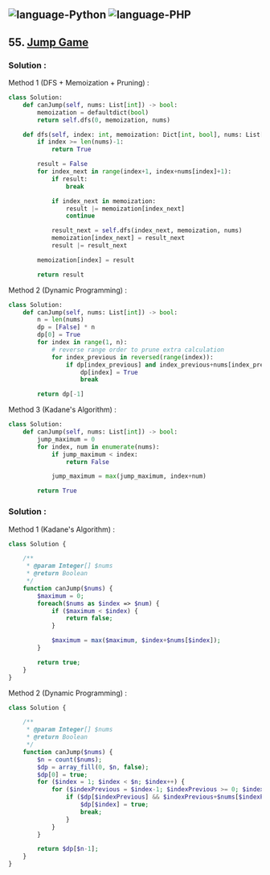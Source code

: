 ![language-Python](https://img.shields.io/badge/%20-Python-ffd43b?style=for-the-badge&logo=PYTHON)
![language-PHP](https://img.shields.io/badge/%20-PHP-acb1f9?style=for-the-badge&logo=PHP)
---

## 55. [Jump Game](https://leetcode.com/problems/jump-game)

### Solution :

Method 1 (DFS + Memoization + Pruning) :
```python
class Solution:
    def canJump(self, nums: List[int]) -> bool:
        memoization = defaultdict(bool)
        return self.dfs(0, memoization, nums)

    def dfs(self, index: int, memoization: Dict[int, bool], nums: List[int]) -> bool:
        if index >= len(nums)-1:
            return True

        result = False
        for index_next in range(index+1, index+nums[index]+1):
            if result:
                break

            if index_next in memoization:
                result |= memoization[index_next]
                continue

            result_next = self.dfs(index_next, memoization, nums)
            memoization[index_next] = result_next
            result |= result_next

        memoization[index] = result

        return result
```

Method 2 (Dynamic Programming) :
```python
class Solution:
    def canJump(self, nums: List[int]) -> bool:
        n = len(nums)
        dp = [False] * n
        dp[0] = True
        for index in range(1, n):
            # reverse range order to prune extra calculation
            for index_previous in reversed(range(index)):
                if dp[index_previous] and index_previous+nums[index_previous] >= index:
                    dp[index] = True
                    break

        return dp[-1]
```

Method 3 (Kadane's Algorithm) :
```python
class Solution:
    def canJump(self, nums: List[int]) -> bool:
        jump_maximum = 0
        for index, num in enumerate(nums):
            if jump_maximum < index:
                return False

            jump_maximum = max(jump_maximum, index+num)

        return True
```

### Solution :

Method 1 (Kadane's Algorithm) :
```php
class Solution {

    /**
     * @param Integer[] $nums
     * @return Boolean
     */
    function canJump($nums) {
        $maximum = 0;
        foreach($nums as $index => $num) {
            if ($maximum < $index) {
                return false;
            }

            $maximum = max($maximum, $index+$nums[$index]);
        }

        return true;
    }
}
```

Method 2 (Dynamic Programming) :
```php
class Solution {

    /**
     * @param Integer[] $nums
     * @return Boolean
     */
    function canJump($nums) {
        $n = count($nums);
        $dp = array_fill(0, $n, false);
        $dp[0] = true;
        for ($index = 1; $index < $n; $index++) {
            for ($indexPrevious = $index-1; $indexPrevious >= 0; $indexPrevious--) {
                if ($dp[$indexPrevious] && $indexPrevious+$nums[$indexPrevious] >= $index) {
                    $dp[$index] = true;
                    break;
                }
            }
        }

        return $dp[$n-1];
    }
}
```
